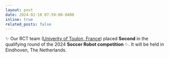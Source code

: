 ```yaml
---
layout: post
date: 2024-02-10 07:59:00-0400
inline: true
related_posts: false
---
```


:sparkles: Our RCT team ([Univerity of Toulon, France](https://msl.robocup.org/history/2024-qualification-results)) placed **Second** in the qualifying round of the 2024 **Soccer Robot competition** :sparkles:. It will be held in Eindhoven, The Netherlands.

